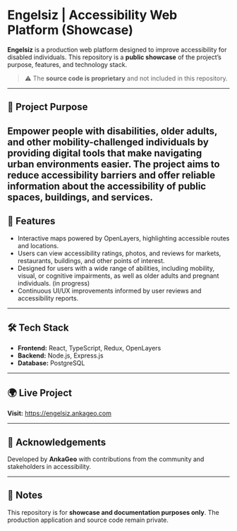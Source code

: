 # Engelsiz | Accessibility Web Platform (Showcase)

**Engelsiz** is a production web platform designed to improve accessibility for disabled individuals.
This repository is a **public showcase** of the project’s purpose, features, and technology stack.
> ⚠️ The **source code is proprietary** and not included in this repository.

---

## 🌟 Project Purpose
Empower people with disabilities, older adults, and other mobility-challenged individuals by providing digital tools that make navigating urban environments easier. The project aims to reduce accessibility barriers and offer reliable information about the accessibility of public spaces, buildings, and services.
---

## 🚀 Features
- Interactive maps powered by OpenLayers, highlighting accessible routes and locations.
- Users can view accessibility ratings, photos, and reviews for markets, restaurants, buildings, and other points of interest.
- Designed for users with a wide range of abilities, including mobility, visual, or cognitive impairments, as well as older adults and pregnant individuals. (in progress)
- Continuous UI/UX improvements informed by user reviews and accessibility reports.

---

## 🛠 Tech Stack
- **Frontend:** React, TypeScript, Redux, OpenLayers
- **Backend:** Node.js, Express.js
- **Database:** PostgreSQL

---

## 🌍 Live Project
**Visit:** https://engelsiz.ankageo.com

---

## 🤝 Acknowledgements
Developed by **AnkaGeo** with contributions from the community and stakeholders in accessibility.

---

## 📄 Notes
This repository is for **showcase and documentation purposes only**. The production application and source code remain private.
